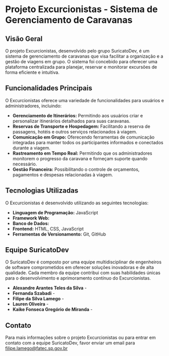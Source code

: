 # Projeto Excurcionistas - Sistema de Gerenciamento de Caravanas

## Visão Geral
O projeto Excurcionistas, desenvolvido pelo grupo SuricatoDev, é um sistema de gerenciamento de caravanas que visa facilitar a organização e a gestão de viagens em grupo. O sistema foi concebido para oferecer uma plataforma centralizada para planejar, reservar e monitorar excursões de forma eficiente e intuitiva.

## Funcionalidades Principais
O Excurcionistas oferece uma variedade de funcionalidades para usuários e administradores, incluindo:
- **Gerenciamento de Itinerários:** Permitindo aos usuários criar e personalizar itinerários detalhados para suas caravanas.
- **Reservas de Transporte e Hospedagem:** Facilitando a reserva de passagens, hotéis e outros serviços relacionados à viagem.
- **Comunicação em Grupo:** Oferecendo ferramentas de comunicação integradas para manter todos os participantes informados e conectados durante a viagem.
- **Rastreamento em Tempo Real:** Permitindo que os administradores monitorem o progresso da caravana e forneçam suporte quando necessário.
- **Gestão Financeira:** Possibilitando o controle de orçamentos, pagamentos e despesas relacionadas à viagem.

## Tecnologias Utilizadas
O Excurcionistas é desenvolvido utilizando as seguintes tecnologias:
- **Linguagem de Programação:** JavaScript
- **Framework Web:** 
- **Banco de Dados:** 
- **Frontend:** HTML, CSS, JavaScript
- **Ferramentas de Versionamento:** Git, GitHub

## Equipe SuricatoDev
O SuricatoDev é composto por uma equipe multidisciplinar de engenheiros de software comprometidos em oferecer soluções inovadoras e de alta qualidade. Cada membro da equipe contribui com suas habilidades únicas para o desenvolvimento e aprimoramento contínuo do Excurcionistas.

- **Alexandre Arantes Teles da Silva** - 
- **Fernanda Szabadi** - 
- **Filipe da Silva Lamego** - 
- **Lauren Oliveira** - 
- **Kaike Fonseca Gregório de Miranda** - 

## Contato
Para mais informações sobre o projeto Excurcionistas ou para entrar em contato com a equipe SuricatoDev, favor enviar um email para filipe.lamego@fatec.sp.gov.br
